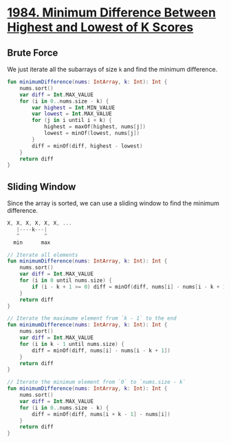 # [1984. Minimum Difference Between Highest and Lowest of K Scores](https://leetcode.com/problems/minimum-difference-between-highest-and-lowest-of-k-scores/)

## Brute Force
We just iterate all the subarrays of size `k` and find the minimum difference.

```kotlin
fun minimumDifference(nums: IntArray, k: Int): Int {
    nums.sort()
    var diff = Int.MAX_VALUE
    for (i in 0..nums.size - k) {
        var highest = Int.MIN_VALUE
        var lowest = Int.MAX_VALUE
        for (j in i until i + k) {
            highest = maxOf(highest, nums[j])
            lowest = minOf(lowest, nums[j])
        }
        diff = minOf(diff, highest - lowest)
    }
    return diff
}
```

## Sliding Window
Since the array is sorted, we can use a sliding window to find the minimum difference.

```js
X, X, X, X, X, X, ...
   |----k---|
   ^        ^
  min      max
```

```kotlin
// Iterate all elements
fun minimumDifference(nums: IntArray, k: Int): Int {
    nums.sort()
    var diff = Int.MAX_VALUE
    for (i in 0 until nums.size) {
        if (i - k + 1 >= 0) diff = minOf(diff, nums[i] - nums[i - k + 1])
    }
    return diff
}

// Iterate the maximume element from `k - 1` to the end
fun minimumDifference(nums: IntArray, k: Int): Int {
    nums.sort()
    var diff = Int.MAX_VALUE
    for (i in k - 1 until nums.size) {
        diff = minOf(diff, nums[i] - nums[i - k + 1])
    }
    return diff
}

// Iterate the minimum element from `0` to `nums.size - k`
fun minimumDifference(nums: IntArray, k: Int): Int {
    nums.sort()
    var diff = Int.MAX_VALUE
    for (i in 0..nums.size - k) {
        diff = minOf(diff, nums[i + k - 1] - nums[i])
    }
    return diff
}
```